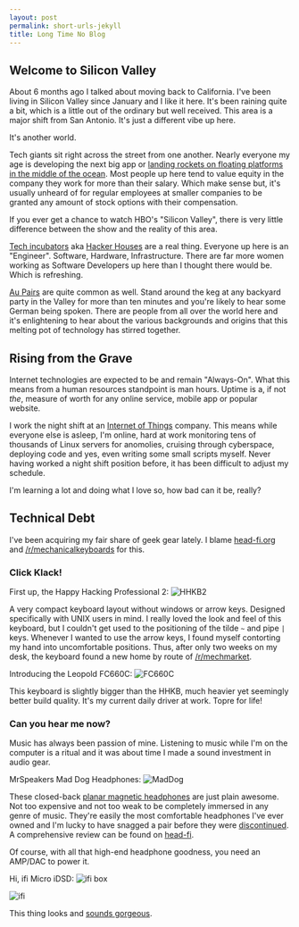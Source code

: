 ```yaml
---
layout: post
permalink: short-urls-jekyll
title: Long Time No Blog
---
```


## Welcome to Silicon Valley

About 6 months ago I talked about moving back to California.
I've been living in Silicon Valley since January and I like it here.
It's been raining quite a bit, which is a little out of the ordinary but well received.
This area is a major shift from San Antonio. It's just a different vibe up here.

It's another world.

Tech giants sit right across the street from one another. Nearly everyone my age is developing 
the next big app or [landing rockets on floating platforms in the middle of the ocean](https://www.youtube.com/watch?v=RPGUQySBikQ
).
Most people up here tend to value equity in the company they work for more than their salary. 
Which make sense but, it's usually unheard of for regular employees at smaller companies to 
be granted any amount of stock options with their compensation.

If you ever get a chance to watch HBO's "Silicon Valley", there is very little difference 
between the show and the reality of this area.

[Tech incubators](http://www.inc.com/john-rampton/top-10-hot-incubators-to-join-in-silicon-valley.html) 
aka [Hacker Houses](https://sfbay.craigslist.org/search/roo?query=hacker) are a real thing. 
Everyone up here is an "Engineer". Software, Hardware, Infrastructure. There are far more 
women working as Software Developers up here than I thought there would be. Which is 
refreshing.

[Au Pairs](https://en.wikipedia.org/wiki/Au_pair) are quite common as well. 
Stand around the keg at any backyard party in the Valley for more than ten minutes and 
you're likely to hear some German being spoken. There are people from all over the world here 
and it's enlightening to hear about the various backgrounds and origins that this melting pot 
of technology has stirred together.

## Rising from the Grave

Internet technologies are expected to be and remain "Always-On". What this means from a 
human resources standpoint is man hours. Uptime is a, if not *the*, measure of worth for any 
online service, mobile app or popular website.

I work the night shift at an [Internet of Things](https://en.wikipedia.org/wiki/Internet_of_Things) 
company. This means while everyone else is asleep, I'm online, hard at work monitoring 
tens of thousands of Linux servers for anomolies, cruising through cyberspace, deploying 
code and yes, even writing some small scripts myself. Never having worked a night shift 
position before, it has been difficult to adjust my schedule. 

I'm learning a lot and doing what I love so, how bad can it be, really?

## Technical Debt

I've been acquiring my fair share of geek gear lately. I blame [head-fi.org](https://head-fi.org) and [/r/mechanicalkeyboards](https://www.reddit.com/r/MechanicalKeyboards/) for this.

### Click Klack!

First up, the Happy Hacking Professional 2:
![HHKB2](https://scontent.cdninstagram.com/t51.2885-15/s640x640/sh0.08/e35/12070729_979365812157634_1658273711_n.jpg?ig_cache_key=MTIxNTM4ODQzNTYzMjY4ODk4Mg%3D%3D.2)

A very compact keyboard layout without windows or arrow keys. Designed specifically with UNIX 
users in mind. I really loved the look and feel of this keyboard, but I couldn't get used to 
the positioning of the tilde `~` and pipe `|` keys. Whenever I wanted to use the arrow keys, 
I found myself contorting my hand into uncomfortable positions. Thus, after only two weeks on 
my desk, the keyboard found a new home by route of [/r/mechmarket](https://www.reddit.com/r/mechmarket/).

Introducing the Leopold FC660C:
![FC660C](https://1.bp.blogspot.com/-O5VwePsbljM/VhlqSfqdTpI/AAAAAAAAASM/UUrwQ7b_3Ho/s1600/_DSC6174%2B-%2BCopy.jpg)

This keyboard is slightly bigger than the HHKB, much heavier yet seemingly better build 
quality. It's my current daily driver at work. Topre for life!

### Can you hear me now?

Music has always been passion of mine. Listening to music while I'm on the computer is a 
ritual and it was about time I made a sound investment in audio gear.

MrSpeakers Mad Dog Headphones:
![MadDog](https://mrspeakers.com/wp-content/uploads/2014/02/MDP-34-view-1280x1280.jpg)

These closed-back [planar magnetic headphones](http://www.innerfidelity.com/content/how-planar-magnetic-headphones-work) 
are just plain awesome. Not too expensive and not too weak to be completely immersed in 
any genre of music. They're easily the most comfortable headphones I've ever owned and 
I'm lucky to have snagged a pair before they were [discontinued](http://www.head-fi.org/t/766668/end-of-life-and-sale-on-mad-dog-and-alpha-headphones). 
A comprehensive review can be found on [head-fi](http://www.head-fi.org/products/mrspeakers-mad-dog-t50rp-mod).

Of course, with all that high-end headphone goodness, you need an AMP/DAC to power it.

Hi, ifi Micro iDSD:
![ifi box](https://scontent.cdninstagram.com/t51.2885-15/s640x640/sh0.08/e35/12918413_1746236715662664_1316226810_n.jpg?ig_cache_key=MTIxNjIzMTExNTUwNTg2NDY3Nw%3D%3D.2)

![ifi](http://ifi-audio.com/wp-content/uploads/2014/06/iDSD-Micro-Render.jpg)

This thing looks and [sounds gorgeous](http://www.head-fi.org/products/ifi-audio-micro-idsd).
